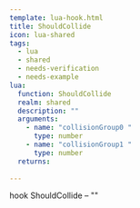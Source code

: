 ```yaml
---
template: lua-hook.html
title: ShouldCollide
icon: lua-shared
tags:
  - lua
  - shared
  - needs-verification
  - needs-example
lua:
  function: ShouldCollide
  realm: shared
  description: ""
  arguments:
    - name: "collisionGroup0 "
      type: number
    - name: "collisionGroup1 "
      type: number
  returns:
    
---
```


<div class="lua__search__keywords">
hook ShouldCollide &#x2013; ""
</div>
